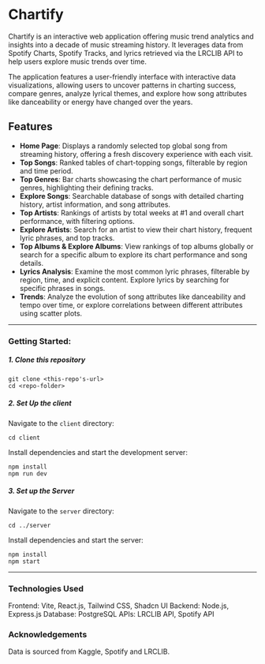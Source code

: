# Chartify

Chartify is an interactive web application offering music trend analytics and insights into a decade of music streaming history. It leverages data from Spotify Charts, Spotify Tracks, and lyrics retrieved via the LRCLIB API to help users explore music trends over time.

The application features a user-friendly interface with interactive data visualizations, allowing users to uncover patterns in charting success, compare genres, analyze lyrical themes, and explore how song attributes like danceability or energy have changed over the years.

## Features
- **Home Page**: Displays a randomly selected top global song from streaming history, offering a fresh discovery experience with each visit.
- **Top Songs**: Ranked tables of chart-topping songs, filterable by region and time period.
- **Top Genres**: Bar charts showcasing the chart performance of music genres, highlighting their defining tracks.
- **Explore Songs**: Searchable database of songs with detailed charting history, artist information, and song attributes.
- **Top Artists**: Rankings of artists by total weeks at #1 and overall chart performance, with filtering options.
- **Explore Artists**: Search for an artist to view their chart history, frequent lyric phrases, and top tracks.
- **Top Albums & Explore Albums**: View rankings of top albums globally or search for a specific album to explore its chart performance and song details.
- **Lyrics Analysis**: Examine the most common lyric phrases, filterable by region, time, and explicit content. Explore lyrics by searching for specific phrases in songs.
- **Trends**: Analyze the evolution of song attributes like danceability and tempo over time, or explore correlations between different attributes using scatter plots.

---

### Getting Started:
##### 1. Clone this repository
```
git clone <this-repo's-url>
cd <repo-folder>
```

##### 2. Set Up the client

Navigate to the `client` directory:
```
cd client
```
Install dependencies and start the development server:
```
npm install
npm run dev
```

##### 3. Set up the Server
Navigate to the `server` directory:

```
cd ../server
```
Install dependencies and start the server:
```
npm install
npm start
```

---
### Technologies Used
Frontend: Vite, React.js, Tailwind CSS, Shadcn UI
Backend: Node.js, Express.js
Database: PostgreSQL
APIs: LRCLIB API, Spotify API

### Acknowledgements
Data is sourced from Kaggle, Spotify and LRCLIB.


